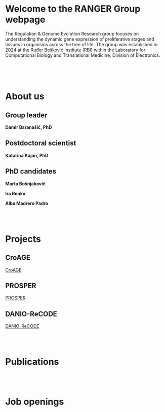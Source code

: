 # Welcome to the RANGER Group webpage

The Regulation & Genome Evolution Research group focuses on understanding the dynamic gene expression of proliferative stages and tissues in organisms across the tree of life. The group was established in 2024 at the [Ruđer Bošković Institute (RBI)](https://www.irb.hr/) within the Laboratory for Computational Biology and Translational Medicine, Division of Electronics.

<br>
<br>
<br>

# About us
## Group leader
 **Damir Baranašić, PhD**

## Postdoctoral scientist
**Katarina Kajan, PhD**

## PhD candidates
**Marta Bošnjaković**

**Ira Renko**

**Alba Madrero Padro**

<br>
<br>

# Projects

## CroAGE
[CroAGE](https://croage.eu/en)

## PROSPER
[PROSPER](https://yip-search.embo.org/#/yip/3039)

## DANIO-ReCODE
[DANIO-ReCODE](https://danio-recode.eu/)

<br>
<br>

# Publications

<br>
<br>

# Job openings
